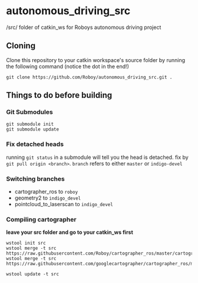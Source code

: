 # autonomous_driving_src
/src/ folder of catkin_ws for Roboys autonomous driving project

## Cloning
Clone this repository to your catkin workspace's source folder by running the following command (notice the dot in the end!)
```
git clone https://github.com/Roboy/autonomous_driving_src.git .
```

## Things to do before building

### Git Submodules
```
git submodule init
git submodule update
```

### Fix detached heads
running `git status` in a submodule will tell you the head is detached. fix by `git pull origin <branch>`. `branch` refers to either `master` or `indigo-devel`

### Switching branches
- cartographer_ros to `roboy`
- geometry2 to `indigo_devel`
- pointcloud_to_laserscan to `indigo_devel`

### Compiling cartographer
**leave your src folder and go to your catkin_ws first**
```
wstool init src
wstool merge -t src https://raw.githubusercontent.com/Roboy/cartographer_ros/master/cartographer_ros.rosinstall
wstool merge -t src https://raw.githubusercontent.com/googlecartographer/cartographer_ros/master/cartographer_ros.rosinstall

wstool update -t src

```
